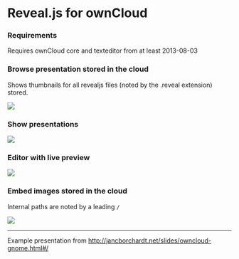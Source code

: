 # Reveal.js for ownCloud #

### Requirements ###

Requires ownCloud core and texteditor from at least 2013-08-03

### Browse presentation stored in the cloud ###

Shows thumbnails for all revealjs files (noted by the .reveal extension) stored.

![](http://i.imgur.com/Ictos68.png)

### Show presentations ### 

![](http://i.imgur.com/TS5JxbK.png)

### Editor with live preview ###

![](http://i.imgur.com/fz8BtA3.png)

### Embed images stored in the cloud ###

Internal paths are noted by a leading `/`

![](http://i.imgur.com/DfaPdzU.jpg)


 ---
 
Example presentation from http://jancborchardt.net/slides/owncloud-gnome.html#/
